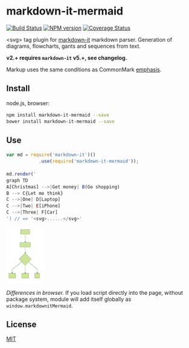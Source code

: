 # markdown-it-mermaid

[![Build Status](https://img.shields.io/travis/searKing/markdown-it-mermaid/master.svg?style=flat)](https://travis-ci.org/searKing/markdown-it-mermaid)
[![NPM version](https://img.shields.io/npm/v/markdown-it-mermaid.svg?style=flat)](https://www.npmjs.org/package/markdown-it-mermaid)
[![Coverage Status](https://img.shields.io/coveralls/searKing/markdown-it-mermaid/master.svg?style=flat)](https://coveralls.io/r/searKing/markdown-it-mermaid?branch=master)

&lt;svg> tag plugin for [markdown-it](https://github.com/markdown-it/markdown-it) markdown parser. Generation of diagrams, flowcharts, gants and sequences from text.


__v2.+ requires `markdown-it` v5.+, see changelog.__


Markup uses the same conditions as CommonMark [emphasis](http://spec.commonmark.org/0.15/#emphasis-and-strong-emphasis).


## Install

node.js, browser:

```bash
npm install markdown-it-mermaid --save
bower install markdown-it-mermaid --save
```

## Use

```js
var md = require('markdown-it')()
            .use(require('markdown-it-mermaid'));

md.render('
graph TD
A[Christmas] -->|Get money| B(Go shopping)
B --> C{Let me think}
C -->|One| D[Laptop]
C -->|Two| E[iPhone]
C -->|Three| F[Car]
') // => '<svg>......</svg>'
```
<img src="resources/img/mermaid-diagram-demo-grapth.svg" width=20% >

_Differences in browser._ If you load script directly into the page, without
package system, module will add itself globally as `window.markdownitMermaid`.


## License

[MIT](https://github.com/searKing/markdown-it-mermaid/blob/master/LICENSE)

